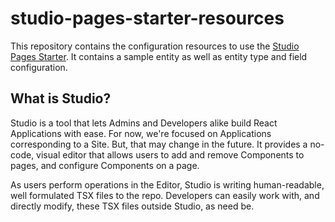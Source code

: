# studio-pages-starter-resources

This repository contains the configuration resources to use the [Studio Pages Starter](https://github.com/YextSolutions/studio-pages-starter). It contains a sample entity as well as entity type and field configuration.

## What is Studio?

Studio is a tool that lets Admins and Developers alike build React Applications with ease. For now, we're focused on Applications corresponding to a Site. But, that may change in the future. It provides a no-code, visual editor that allows users to add and remove Components to pages, and configure Components on a page. 

As users perform operations in the Editor, Studio is writing human-readable, well formulated TSX files to the repo. Developers can easily work with, and directly modify, these TSX files outside Studio, as need be.
